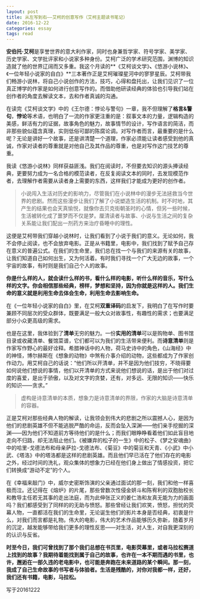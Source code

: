 ```yaml
---
layout: post
title: 从左写到右——艾柯的创意写作（艾柯主题读书笔记）
date: 2016-12-22
categories: essay
tags: read
---
```



**安伯托·艾柯**是享誉世界的意大利作家，同时也身兼哲学家、符号学家、美学家、历史学家、文学批评家和小说家多种身份。艾柯广泛的学术研究范围，渊博的知识造就了他的世界辽阔而又多重。我这个月读的**《艾柯谈文学》**、**《悠游小说林》**、**《一位年轻小说家的自白》**三本著作正是艾柯璀璨星河中的寥寥星辰。艾柯带我们畅游小说林，将自己小说创作的方法，技巧，心得和盘托出，让我们见识了一位真正博学的作家是如何进行创意写作的。而借助他研读经典的体验也引导我们站在创作者的角度去解读文本，去和作者真诚的沟通。

在读完《艾柯谈文学》中的《王尔德：悖论与警句》一章，我不但理解了**格言&警句**，**悖论**等术语，也明白了一流的作家更注重的是：叙事文本的力量，逻辑构造的美感，鲜活有力的证据，故事角色的魅力，故事情节的设计，写作语言的简洁，而非那些貌似蕴含真理，实则低俗可鄙的陈腐论调。对写作者而言，最重要的是什么呢？无论是讲好一个故事，还是讲清楚一个道理，作家必须能让读者感受到他的真诚，作家对读者的尊重就是对他自己及其作品的尊重，也是对写作这门技艺的尊重。

我读《悠游小说林》同样获益匪浅。我们在阅读时，不但要去知识的源头捧读经典，更要努力成为一名合格的模范读者，在反复阅读文本的同时，去发现模范作者，去理解作者需要从读者身上需要的东西，这样我们才能成为更好的创作者。

> 小说闯入生活对历史的影响力，尽管我们在小说林中的漫步无法拯救当今世界的悲剧。然而这些漫步让我们了解了小说塑造生活的机制。时不时地，其产生的结果也会天真愉悦，就像你去贝克街朝圣时的心情，但另一些时候，生活被转化成了噩梦而不仅是梦。厘清读者与故事、小说与生活之间的复杂关系能让我们配出一剂药方来治疗昏睡中的理性。 

这便是艾柯带我们穿越小说林时，让我们看到了小说于我们的意义。无论如何，我不会停止阅读，也不会放弃电影。正是从书籍里，电影中，我们找到了赋予自己存在意义的普遍公式。在我们的生命里，我们总在找一个与我们的来源有关的故事，让我们知道自己如何出生，又为何活着。有时我们寻找一个广大无边的故事，一个宇宙的故事，有时则是我们自己个人的故事。

**你是什么样的人，就会读什么样的书，看什么样的电影，听什么样的音乐，写什么样的文字。你会相信那些经典，榜样，梦想和坚持，因为你就是这样的人。我们生命的意义就是利用生命去体会生命，利用生命去影响生命。**

在《一位年轻小说家的自白》里，在艾柯**双重译码**的启发下，我明白了在写作时要兼顾不同层次的受众群体，既要满足一般大众对故事性，有趣性的需求；也要满足部分小众更高级的需求。

也是在这里，我体验到了**清单**无穷的魅力。一份**实用的清单**可以是购物单、图书馆目录或收藏清单、餐馆菜谱，它们都可以为我们的生活带来便利。而**诗意清单**则是作家写作野心的最好诠释。希腊神话中的人物，荷马史诗中的角色，《山海经》中的神怪，博尔赫斯在《想象的动物》中煞有介事介绍的动物，这些都成为了作家创作动力。用艾柯自己的话说：“他们所以开清单，并不是因为他们技穷，不晓得要如何说他们想说的事情，他们以开清单的方式来说他们想说的话，是出于他们对过度的喜爱，是出于骄傲，以及对文字的贪婪，还有，对多远、无限的知识——快乐的知识——贪求。”
> 虚构是诗意清单的本质，想象力是诗意清单的界限，作家的大脑是诗意清单的容器。

正是艾柯对那些经典人物的解读，让我领会到伟大的悲剧之所以震撼人心，是因为他们的悲剧英雄不但不能逃脱严酷的命运，反而会坠入深渊——他们亲手挖掘的深渊——因为他们不知道前方等待他们的是什么；而我们眼睁睁看着他们如此盲目地走向不归路，却无法阻止他们。《被嫌弃的松子的一生》中的松子、《梦之安魂曲》中的哈里-戈德法布和母亲萨拉-戈德法布、《菊豆》中的菊豆和天青、《小武》中小武、《塔洛》中的塔洛都是这样的悲剧英雄。而且他们早已活在了他们存在的电影之外，经过时间的洗礼，观众集体的想象力已经在他们身上做出了情感投资，把它们转换成“游动不定”的个人。

在《幸福来敲门》中，威尔史密斯饰演的父亲通过面试的那一刻，我们和他一样喜极而泣。还记得在《熔炉》的片尾，那些曾数次性侵金妍斗和陈宥利的双胞胎校长和教导主任若无其事的走出法庭，而为此伸张正义的姜仁浩和友真无能为力的画面吗？我们都感受到了同样的的无助与愤怒。那些曾经让我们欢笑，愤怒，担忧的荧幕人物，一直都活在我们的生命里，无论诞生他们的影片本身是否经典，初衷是什么，对我们而言都是礼物。伟大的电影，伟大的艺术作品能够历久弥新，随着岁月的沉淀，越发能够带给我们更多的理性反思——对生活，对人生，对自我更深刻的的认识与反省。

**时至今日，我们可曾找到了那个我们总想在书页里，电影荧幕里，或者马拉松赛道上找到的故事？我期待着能找到属于自己的故事，也许在一本不期而遇的书里，也许，邂逅在一部久违的老电影中，也可能是奔跑在未来道路的某个瞬间。那一刻，我成了自己生命故事的书写者与体验者。生活是残酷的，对你对我都一样，还好，我们还有书籍，电影，马拉松。**


写于20161222